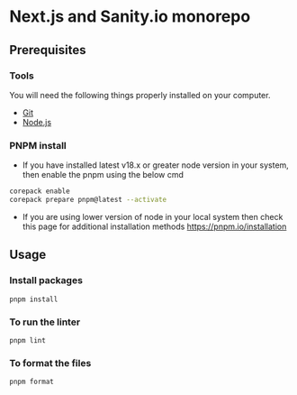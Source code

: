 # Next.js and Sanity.io monorepo


## Prerequisites

### Tools

You will need the following things properly installed on your computer.

- [Git](http://git-scm.com/downloads)
- [Node.js](http://nodejs.org/)

### PNPM install

- If you have installed latest v18.x or greater node version in your system, then enable the pnpm using the below cmd

```bash
corepack enable
corepack prepare pnpm@latest --activate
```

- If you are using lower version of node in your local system then check this page for additional installation methods https://pnpm.io/installation

## Usage

### Install packages

```
pnpm install
```

### To run the linter

```
pnpm lint
```

### To format the files

```
pnpm format
```